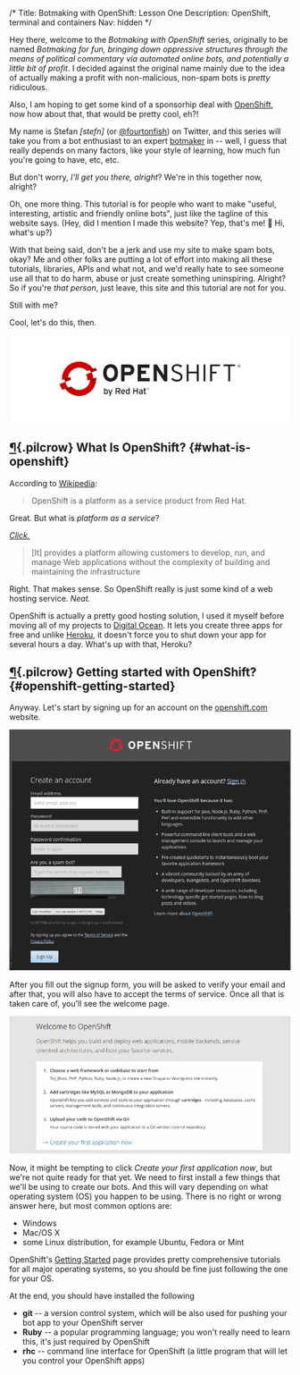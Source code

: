 /*
Title: Botmaking with OpenShift: Lesson One
Description: OpenShift, terminal and containers
Nav: hidden
*/


Hey there, welcome to the *Botmaking with OpenShift* series, originally to be named *Botmaking for fun, bringing down oppressive structures through the means of political commentary via automated online bots, and potentially a little bit of profit*. I decided against the original name mainly due to the idea of actually making a profit with non-malicious, non-spam bots is *pretty* ridiculous.

Also, I am hoping to get some kind of a sponsorhip deal with [OpenShift](https://www.openshift.com/), now how about that, that would be pretty cool, eh?!

My name is Stefan *[stefn]* (or [@fourtonfish](https://twitter.com/fourtonfish)) on Twitter, and this series will take you from a bot enthusiast to an expert [botmaker](https://botmakers.org/) in -- well, I guess that really depends on many factors, like your style of learning, how much fun you're going to have, etc, etc.

But don't worry, *I'll get you there, alright*? We're in this together now, alright?

Oh, one more thing. This tutorial is for people who want to make "useful, interesting, artistic and friendly online bots", just like the tagline of this website says. (Hey, did I mention I made this website? Yep, that's me! 👋 Hi, what's up?)

With that being said, don't be a jerk and use my site to make spam bots, okay? Me and other folks are putting a lot of effort into making all these tutorials, libraries, APIs and what not, and we'd really hate to see someone use all that to do harm, abuse or just create something uninspiring. Alright? So if you're _that person_, just leave, this site and this tutorial are not for you.

Still with me?

Cool, let's do this, then.

![OpenShift by Red Hat](/content/tutorials/botmaking-with-openshift/images/openshift-logo.png)


## [¶](#what-is-openshift){.pilcrow} What Is OpenShift? {#what-is-openshift}

According to [Wikipedia](https://en.wikipedia.org/wiki/OpenShift):

> OpenShift is a platform as a service product from Red Hat.

Great. But what is *platform as a service*?

*[Click.](https://en.wikipedia.org/wiki/Platform_as_a_service)*

> [It] provides a platform allowing customers to develop, run, and manage Web applications without the complexity of building and maintaining the infrastructure

Right. That makes sense. So OpenShift really is just some kind of a web hosting service. *Neat.*

OpenShift is actually a pretty good hosting solution, I used it myself before moving all of my projects to [Digital Ocean](https://www.digitalocean.com/). It lets you create three apps for free and unlike [Heroku](https://dashboard.heroku.com/), it doesn't force you to shut down your app for several hours a day. What's up with that, Heroku?

## [¶](#openshift-getting-started){.pilcrow} Getting started with OpenShift? {#openshift-getting-started}

Anyway. Let's start by signing up for an account on the [openshift.com](https://www.openshift.com/) website.

![Signing up for an account](/content/tutorials/botmaking-with-openshift/images/lesson-1-img-01-signup.png)

After you fill out the signup form, you will be asked to verify your email and after that, you will also have to accept the terms of service. Once all that is taken care of, you'll see the welcome page.

![Welcome](/content/tutorials/botmaking-with-openshift/images/lesson-1-img-02-welcome.png)

Now, it might be tempting to click *Create your first application now*, but we're not quite ready for that yet. We need to first install a few things that we'll be using to create our bots. And this will vary depending on what operating system (OS) you happen to be using. There is no right or wrong answer here, but most common options are:

 - Windows
 - Mac/OS X
 - some Linux distribution, for example Ubuntu, Fedora or Mint

OpenShift's [Getting Started](https://developers.openshift.com/en/getting-started-overview.html) page provides pretty comprehensive tutorials for all major operating systems, so you should be fine just following the one for your OS.

At the end, you should have installed the following

 - **git** -- a version control system, which will be also used for pushing your bot app to your OpenShift server
 - **Ruby** -- a popular programming language; you won't really need to learn this, it's just required by OpenShift
 - **rhc** -- command line interface for OpenShift (a little program that will let you control your OpenShift apps)
